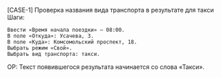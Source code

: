 [CASE-1] Проверка названия вида транспорта в результате для такси
Шаги:

    Ввести «Время начала поездки» — 08:00.
    В поле «Откуда»: Усачева, 3.
    В поле «Куда»: Комсомольский проспект, 18.
    Выбрать режим «Свой».
    Выбрать вид транспорта: такси.

ОР: Текст появившегося результата начинается со слова «Такси».
